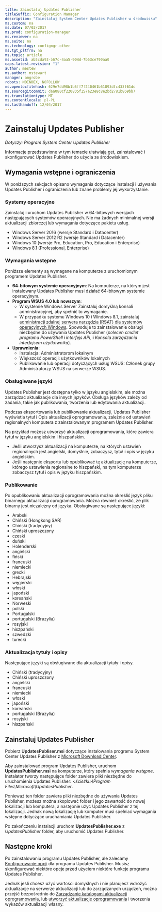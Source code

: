 ```yaml
---
title: Zainstaluj Updates Publisher
titleSuffix: Configuration Manager
description: "Zainstaluj System Center Updates Publisher w środowisku"
ms.custom: na
ms.date: 07/03/2017
ms.prod: configuration-manager
ms.reviewer: na
ms.suite: na
ms.technology: configmgr-other
ms.tgt_pltfrm: na
ms.topic: article
ms.assetid: ab5cda93-b67c-4aa5-904d-7b63ce790aa0
caps.latest.revision: "1"
author: mestew
ms.author: mstewart
manager: angrobe
robots: NOINDEX, NOFOLLOW
ms.openlocfilehash: 629e7dd98b1b5ff7f240461b61893dfc433f61dc
ms.sourcegitcommit: daa080cf220835f157a23e8c8e2bd2781b869bb7
ms.translationtype: MT
ms.contentlocale: pl-PL
ms.lasthandoff: 12/04/2017
---
```

# <a name="install-updates-publisher"></a>Zainstaluj Updates Publisher

*Dotyczy: Program System Center Updates Publisher*

Informacje przedstawione w tym temacie ułatwiają get, zainstalować i skonfigurować Updates Publisher do użycia ze środowiskiem.


## <a name="prerequisites-and-limitations"></a>Wymagania wstępne i ograniczenia
W poniższych sekcjach opisano wymagania dotyczące instalacji i używania Updates Publisher i ograniczenia lub znane problemy jej wykorzystanie.

### <a name="operating-systems"></a>Systemy operacyjne
Zainstaluj i uruchom Updates Publisher w 64-bitowych wersjach następujących systemów operacyjnych. Nie ma żadnych minimalnej wersji aktualizacji zbiorczej lub wymagania dotyczące pakietu usług.

-   Windows Server 2016 (wersje Standard i Datacenter)
-   Windows Server 2012 R2 (wersje Standard i Datacenter)
-   Windows 10 (wersje Pro, Education, Pro, Education i Enterprise)
-   Windows 8.1 (Professional, Enterprise)

### <a name="prerequisites"></a>Wymagania wstępne
Poniższe elementy są wymagane na komputerze z uruchomionym programem Updates Publisher.

-   **64-bitowym systemie operacyjnym**: Na komputerze, na którym jest instalowany Updates Publisher musi działać 64-bitowym systemie operacyjnym.
-   **Program WSUS 4.0 lub nowszym**:
    -   W systemie Windows Server Zainstaluj domyślną konsoli administracyjnej, aby spełnić to wymaganie.
    -   W przypadku systemu Windows 10 i Windows 8.1, zainstaluj [administracji zdalnej serwera narzędzia (RSAT) dla systemów operacyjnych Windows](https://support.microsoft.com/help/2693643/remote-server-administration-tools-rsat-for-windows-operating-systems). Spowoduje to zainstalowanie obsługi niezbędne do używania Updates Publisher (*poleceń cmdlet programu PowerShell i interfejs API*, i *Konsola zarządzania interfejsem użytkownika*).
-   **Uprawnienia**:
    -   Instalacja: Administratorom lokalnym
    -   Większość operacji: użytkowników lokalnych
    -   Publikowanie lub operacji dotyczących usług WSUS: Członek grupy Administratorzy WSUS na serwerze WSUS.

### <a name="supported-languages"></a>Obsługiwane języki
Updates Publisher jest dostępna tylko w języku angielskim, ale można zarządzać aktualizacje dla innych języków. Obsługa języków zależy od zadania, takie jak publikowania, tworzenia lub edytowania aktualizacji.

Podczas eksportowania lub publikowanie aktualizacji, Updates Publisher wyświetla tytuł i Opis aktualizacji oprogramowania, zależnie od ustawień regionalnych komputera z zainstalowanym programem Updates Publisher.

Na przykład możesz utworzyć aktualizacji oprogramowania, które zawiera tytuł w języku angielskim i hiszpańskim.

-   Jeśli utworzysz aktualizacji na komputerze, na których ustawień regionalnych jest angielski, domyślnie, zobaczysz, tytuł i opis w języku angielskim.
-   Jeśli następnie eksportu lub opublikować tę aktualizację na komputerze, którego ustawienia regionalne to hiszpański, na tym komputerze zobaczysz tytuł i opis w języku hiszpańskim.

### <a name="publishing"></a>Publikowanie
Po opublikowaniu aktualizacji oprogramowania można określić język pliku binarnego aktualizacji oprogramowania. Można również określić, że plik binarny jest niezależny od języka. Obsługiwane są następujące języki:

-   Arabski
-   Chiński (Hongkong SAR)
-   Chiński (tradycyjny)
-   Chiński uproszczony
-   czeski
-   duński
-   Holenderski
-   angielski
-   fiński
-   francuski
-   niemiecki
-   grecki
-   Hebrajski
-   węgierski
-   włoski
-   japoński
-   koreański
-   Norweski
-   polski
-   Portugalski
-   portugalski (Brazylia)
-   rosyjski
-   hiszpański
-   szwedzki
-   turecki

### <a name="software-update-titles-and-descriptions"></a>Aktualizacja tytuły i opisy
Następujące języki są obsługiwane dla aktualizacji tytuły i opisy.

-   Chiński (tradycyjny)
-   Chiński uproszczony
-   angielski
-   francuski
-   niemiecki
-   włoski
-   japoński
-   koreański
-   portugalski (Brazylia)
-   rosyjski
-   hiszpański



## <a name="install-updates-publisher"></a>Zainstaluj Updates Publisher
Pobierz **UpdatesPubliser.msi** dotyczące instalowania programu System Center Updates Publisher z [Microsoft Download Center](https://go.microsoft.com/fwlink/?linkid=847967).

Aby zainstalować program Updates Publisher, uruchom **UpdatesPublisher.msi** na komputerze, który spełnia *wymagania wstępne*. Instalator tworzy następujące folder zawiera pliki niezbędne do uruchomienia Updates Publisher:  *&lt;ścieżki&gt;\Program Files\Microsoft\UpdatesPublisher*.

Ponieważ ten folder zawiera pliki niezbędne do używania Updates Publisher, możesz można skopiować folder i jego zawartość do nowej lokalizacji lub komputera, a następnie użyć Updates Publisher z tej lokalizacji. Jednak nową lokalizację lub komputer musi spełniać wymagania wstępne dotyczące uruchamiania Updates Publisher.

Po zakończeniu instalacji uruchom **UpdatesPublisher.exe** z *UpdatesPublisher* folder, aby uruchomić Updates Publisher.

## <a name="next-steps"></a>Następne kroki
 Po zainstalowaniu programu Updates Publisher, ale zalecamy [Konfigurowanie opcji](updates-publisher-options.md) dla programu Updates Publisher. Musisz skonfigurować niektóre opcje przed użyciem niektóre funkcje programu Updates Publisher.

 Jednak jeśli chcesz użyć wartości domyślnych i nie planujesz wdrożyć aktualizacje na serwerze aktualizacji lub do zarządzanych urządzeń, można przejść bezpośrednio do [Zarządzanie katalogami aktualizacji oprogramowania](updates-publisher-catalogs.md), lub [utworzyć aktualizacje oprogramowania](create-updates-with-updates-publisher.md) i tworzenia wykazów aktualizacji własny.

